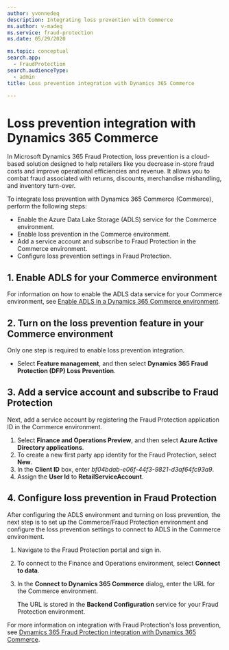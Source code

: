 ```yaml
---
author: yvonnedeq
description: Integrating loss prevention with Commerce
ms.author: v-madeq
ms.service: fraud-protection
ms.date: 05/29/2020

ms.topic: conceptual
search.app: 
  - FraudProtection
search.audienceType:
  - admin
title: Loss prevention integration with Dynamics 365 Commerce

---
```



# Loss prevention integration with Dynamics 365 Commerce

In Microsoft Dynamics 365 Fraud Protection, loss prevention is a cloud-based solution designed to help retailers like you decrease in-store fraud costs and improve operational efficiencies and revenue.  It allows you to combat fraud associated with returns, discounts, merchandise mishandling, and inventory turn-over.

To integrate loss prevention with Dynamics 365 Commerce (Commerce), perform the following steps:

- Enable the Azure Data Lake Storage (ADLS) service for the Commerce environment.
- Enable loss prevention in the Commerce environment.
- Add a service account and subscribe to Fraud Protection in the Commerce environment.
- Configure loss prevention settings in Fraud Protection. 


## 1.	Enable ADLS for your Commerce environment

For information on how to enable the ADLS data service for your Commerce environment, see [Enable ADLS in a Dynamics 365 Commerce environment](https://nam06.safelinks.protection.outlook.com/?url=https%3A%2F%2Fdocs.microsoft.com%2Fen-us%2Fdynamics365%2Fcommerce%2Fenable-adls-environment&data=02%7C01%7CVenkat.Ganesan%40microsoft.com%7Ccf5b733b8bfe4b0a8a5808d7f9bba9cd%7C72f988bf86f141af91ab2d7cd011db47%7C1%7C0%7C637252456709418649&sdata=yyr87Ca7vxWSiaHT9b5v6zqKsD1MTs3zORC%2B0UZFaRo%3D&reserved=0).

## 2.	Turn on the loss prevention feature in your Commerce environment

Only one step is required to enable loss prevention integration. 

- Select **Feature management**, and then select **Dynamics 365 Fraud Protection (DFP) Loss Prevention**. 

## 3.	Add a service account and subscribe to Fraud Protection

Next, add a service account by registering the Fraud Protection application ID in the Commerce environment.

1. Select **Finance and Operations Preview**, and then select **Azure Active Directory applications**.
1. To create a new first party app identity for the Fraud Protection, select **New**.
1. In the **Client ID** box, enter *bf04bdab-e06f-44f3-9821-d3af64fc93a9*.
1. Assign the **User Id** to **RetailServiceAccount**.

## 4.	Configure loss prevention in Fraud Protection

After configuring the ADLS environment and turning on loss prevention, the next step is to set up the Commerce/Fraud Protection environment and configure the loss prevention settings to connect to ADLS in the Commerce environment. 

1. Navigate to the Fraud Protection portal and sign in. 
1. To connect to the Finance and Operations environment, select **Connect to data**.
2. In the **Connect to Dynamics 365 Commerce** dialog, enter the URL for the Commerce environment.

    The URL is stored in the **Backend Configuration** service for your Fraud Protection environment.

For more information on integration with Fraud Protection's loss prevention, see [Dynamics 365 Fraud Protection integration with Dynamics 365 Commerce](https://docs.microsoft.com/dynamics365/commerce/dev-itpro/DFP#loss-prevention-in-commerce).



